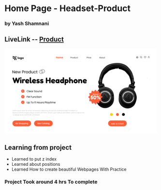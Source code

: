 # Home Page -  Headset-Product

### by Yash Shamnani 

 

 
 

## LiveLink -- [Product](https://main--headset-product-homepage-yashshamnani.netlify.app/)



 ![img](7.png)

## Learning from project

 
  - Learned to put z index 
  - Learned about positions
  - Learned How to create beautiful Webpages With Practice
  


### Project Took around 4 hrs To complete 